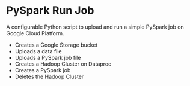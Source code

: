 # PySpark Run Job

A configurable Python script to upload and run a simple PySpark job on Google Cloud Platform.
- Creates a Google Storage bucket
- Uploads a data file
- Uploads a PySpark job file
- Creates a Hadoop Cluster on Dataproc
- Creates a PySpark job
- Deletes the Hadoop Cluster
